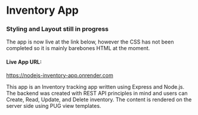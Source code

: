 # Inventory App

### Styling and Layout still in progress
The app is now live at the link below, however the CSS has not been completed so it is mainly barebones HTML at the moment.

#### Live App URL:
https://nodejs-inventory-app.onrender.com

This app is an Inventory tracking app written using Express and Node.js. The backend was created with REST API principles in mind and users can Create,
Read, Update, and Delete inventory. The content is rendered on the server side using PUG view templates.
